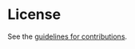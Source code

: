 # License

See the
[guidelines for contributions](https://github.com/rahelFain/combined-diem-uses-reqs/blob/main/CONTRIBUTING.md).
